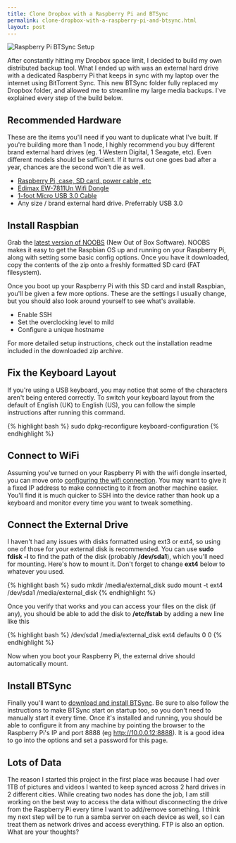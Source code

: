 ```yaml
---
title: Clone Dropbox with a Raspberry Pi and BTSync
permalink: clone-dropbox-with-a-raspberry-pi-and-btsync.html
layout: post
---
```


<img src='/static/images/articles/rpihdd.jpg' class='img-responsive img-rounded' alt='Raspberry Pi BTSync Setup' />

After constantly hitting my Dropbox space limit, I decided to build my own distributed backup tool. What I ended up with was an external hard drive with a dedicated Raspberry Pi that keeps in sync with my laptop over the internet using BitTorrent Sync. This new BTSync folder fully replaced my Dropbox folder, and allowed me to streamline my large media backups. I've explained every step of the build below.


## Recommended Hardware
These are the items you'll need if you want to duplicate what I've built. If you're building more than 1 node, I highly recommend you buy different brand external hard drives (eg. 1 Western Digital, 1 Seagate, etc). Even different models should be sufficient. If it turns out one goes bad after a year, chances are the second won't die as well.

* [Raspberry Pi, case, SD card, power cable, etc](http://www.amazon.com/CanaKit-Raspberry-Complete-Original-Preloaded/dp/B008XVAVAW/ref=sr_1_1?s=electronics&ie=UTF8&qid=1427526103&sr=1-1&tag=wr250rcom-20&keywords=CanaKit+Raspberry+Pi+2+Complete+Starter+Kit)
* [Edimax EW-7811Un Wifi Dongle](http://www.amazon.com/Edimax-EW-7811Un-150Mbps-Raspberry-Supports/dp/B003MTTJOY/ref=sr_1_1?s=electronics&ie=UTF8&qid=1427526163&sr=1-1&tag=wr250rcom-20&keywords=Edimax+EW-7811Un)
* [1-foot Micro USB 3.0 Cable](http://www.amazon.com/STORITE-OEM-SuperSpeed-Cable-Micro/dp/B00A28P3AC/ref=sr_1_1?s=electronics&ie=UTF8&qid=1427526210&sr=1-1&tag=wr250rcom-20&keywords=STORITE+OEM+SuperSpeed+35cm)
* Any size / brand external hard drive. Preferrably USB 3.0


## Install Raspbian

Grab the [latest version of NOOBS](http://www.raspberrypi.org/downloads) (New Out of Box Software). NOOBS makes it easy to get the Raspbian OS up and running on your Raspberry Pi, along with setting some basic config options. Once you have it downloaded, copy the contents of the zip onto a freshly formatted SD card (FAT filesystem).

Once you boot up your Raspberry Pi with this SD card and install Raspbian, you'll be given a few more options. These are the settings I usually change, but you should also look around yourself to see what's available.

* Enable SSH
* Set the overclocking level to mild
* Configure a unique hostname

For more detailed setup instructions, check out the installation readme included in the downloaded zip archive.


## Fix the Keyboard Layout

If you're using a USB keyboard, you may notice that some of the characters aren't being entered correctly. To switch your keyboard layout from the default of English (UK) to English (US), you can follow the simple instructions after running this command.

{% highlight bash %}
sudo dpkg-reconfigure keyboard-configuration
{% endhighlight %}


## Connect to WiFi

Assuming you've turned on your Raspberry Pi with the wifi dongle inserted, you can move onto [configuring the wifi connection](http://www.howtogeek.com/167425/how-to-setup-wi-fi-on-your-raspberry-pi-via-the-command-line/). You may want to give it a fixed IP address to make connecting to it from another machine easier. You'll find it is much quicker to SSH into the device rather than hook up a keyboard and monitor every time you want to tweak something.


## Connect the External Drive

I haven't had any issues with disks formatted using ext3 or ext4, so using one of those for your external disk is recommended. You can use <strong>sudo fdisk -l</strong> to find the path of the disk (probably <strong>/dev/sda1</strong>), which you'll need for mounting. Here's how to mount it. Don't forget to change <strong>ext4</strong> below to whatever you used.

{% highlight bash %}
sudo mkdir /media/external_disk
sudo mount -t ext4 /dev/sda1 /media/external_disk
{% endhighlight %}

Once you verify that works and you can access your files on the disk (if any), you should be able to add the disk to <strong>/etc/fstab</strong> by adding a new line like this

{% highlight bash %}
/dev/sda1   /media/external_disk   ext4   defaults   0   0
{% endhighlight %}

Now when you boot your Raspberry Pi, the external drive should automatically mount.

## Install BTSync

Finally you'll want to [download and install BTSync](http://blog.bittorrent.com/2013/08/20/sync-hacks-how-to-sync-without-data-loss-using-btsync-raspberry-pi/). Be sure to also follow the instructions to make BTSync start on startup too, so you don't need to manually start it every time. Once it's installed and running, you should be able to configure it from any machine by pointing the browser to the Raspberry Pi's IP and port 8888 (eg http://10.0.0.12:8888). It is a good idea to go into the options and set a password for this page.

## Lots of Data

The reason I started this project in the first place was because I had over 1TB of pictures and videos I wanted to keep synced across 2 hard drives in 2 different cities. While creating two nodes has done the job, I am still working on the best way to access the data without disconnecting the drive from the Raspberry Pi every time I want to add/remove something. I think my next step will be to run a samba server on each device as well, so I can treat them as network drives and access everything. FTP is also an option. What are your thoughts?


